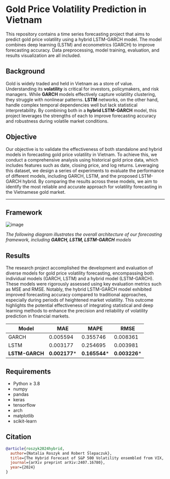 # Gold Price Volatility Prediction in Vietnam

This repository contains a time series forecasting project that aims to predict gold price volatility using a hybrid LSTM-GARCH model. The model combines deep learning (LSTM) and econometrics (GARCH) to improve forecasting accuracy. Data preprocessing, model training, evaluation, and results visualization are all included.

## Background

Gold is widely traded and held in Vietnam as a store of value. Understanding its **volatility** is critical for investors, policymakers, and risk managers. While **GARCH** models effectively capture volatility clustering, they struggle with nonlinear patterns. **LSTM** networks, on the other hand, handle complex temporal dependencies well but lack statistical interpretability. By combining both in a **hybrid LSTM-GARCH** model, this project leverages the strengths of each to improve forecasting accuracy and robustness during volatile market conditions.

## Objective

Our objective is to validate the effectiveness of both standalone and hybrid models in forecasting gold price volatility in Vietnam. To achieve this, we conduct a comprehensive analysis using historical gold price data, which includes features such as date, closing price, and log returns. Leveraging this dataset, we design a series of experiments to evaluate the performance of different models, including GARCH, LSTM, and the proposed LSTM-GARCH hybrid. By comparing the results across these models, we aim to identify the most reliable and accurate approach for volatility forecasting in the Vietnamese gold market.

---

## Framework

![image](https://github.com/user-attachments/assets/7dd8a1ad-a726-469e-bd19-12b6061edae8)

*The following diagram illustrates the overall architecture of our forecasting framework, including **GARCH, LSTM, LSTM-GARCH** models*

## Results

The research project accomplished the development and evaluation of diverse models for gold price volatility forecasting, encompassing both individual models (GARCH, LSTM) and a hybrid model (LSTM-GARCH). These models were rigorously assessed using key evaluation metrics such as MSE and RMSE. Notably, the hybrid LSTM-GARCH model exhibited improved forecasting accuracy compared to traditional approaches, especially during periods of heightened market volatility. This outcome highlights the potential effectiveness of integrating statistical and deep learning methods to enhance the precision and reliability of volatility prediction in financial markets.

| Model       | MAE       | MAPE       | RMSE       |
|-------------|-----------|------------|------------|
| GARCH       | 0.005594  | 0.355746   | 0.008361   |
| LSTM        | 0.003177  | 0.254695   | 0.003981   |
| **LSTM-GARCH** | **0.002177*** | **0.165544*** | **0.003226*** |

## Requirements

- Python ≥ 3.8  
- numpy  
- pandas  
- keras  
- tensorflow  
- arch  
- matplotlib  
- scikit-learn

## Citation
```bibtex
@article{roszyk2024hybrid,
  author={Natalia Roszyk and Robert Ślepaczuk},
  title={The Hybrid Forecast of S&P 500 Volatility ensembled from VIX, GARCH and LSTM models},
  journal={arXiv preprint arXiv:2407.16780},
  year={2024}
}
